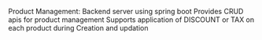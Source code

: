 Product Management:
Backend server using spring boot
Provides CRUD apis for product management
Supports application of DISCOUNT or TAX on each product during Creation and updation
  
